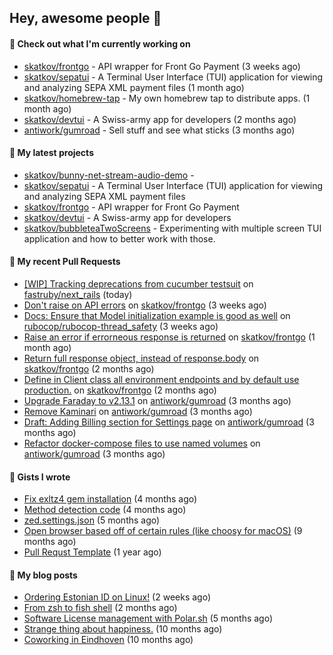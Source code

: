 ## Hey, awesome people 👋

#### 👷 Check out what I'm currently working on
 
- [skatkov/frontgo](https://github.com/skatkov/frontgo) - API wrapper for Front Go Payment (3 weeks ago) 
- [skatkov/sepatui](https://github.com/skatkov/sepatui) - A Terminal User Interface (TUI) application for viewing and analyzing SEPA XML payment files (1 month ago) 
- [skatkov/homebrew-tap](https://github.com/skatkov/homebrew-tap) - My own homebrew tap to distribute apps. (1 month ago) 
- [skatkov/devtui](https://github.com/skatkov/devtui) - A Swiss-army app for developers (2 months ago) 
- [antiwork/gumroad](https://github.com/antiwork/gumroad) - Sell stuff and see what sticks (3 months ago)

#### 🌱 My latest projects
 
- [skatkov/bunny-net-stream-audio-demo](https://github.com/skatkov/bunny-net-stream-audio-demo) -  
- [skatkov/sepatui](https://github.com/skatkov/sepatui) - A Terminal User Interface (TUI) application for viewing and analyzing SEPA XML payment files 
- [skatkov/frontgo](https://github.com/skatkov/frontgo) - API wrapper for Front Go Payment 
- [skatkov/devtui](https://github.com/skatkov/devtui) - A Swiss-army app for developers 
- [skatkov/bubbleteaTwoScreens](https://github.com/skatkov/bubbleteaTwoScreens) - Experimenting with multiple screen TUI application and how to better work with those.


#### 🔨 My recent Pull Requests
 
- [[WIP] Tracking deprecations from cucumber testsuit](https://github.com/fastruby/next_rails/pull/164) on [fastruby/next_rails](https://github.com/fastruby/next_rails) (today) 
- [Don&#39;t raise on API errors](https://github.com/skatkov/frontgo/pull/7) on [skatkov/frontgo](https://github.com/skatkov/frontgo) (3 weeks ago) 
- [Docs: Ensure that Model initialization example is good as well](https://github.com/rubocop/rubocop-thread_safety/pull/97) on [rubocop/rubocop-thread_safety](https://github.com/rubocop/rubocop-thread_safety) (3 weeks ago) 
- [Raise an error if errorneous response is returned](https://github.com/skatkov/frontgo/pull/6) on [skatkov/frontgo](https://github.com/skatkov/frontgo) (1 month ago) 
- [Return full response object, instead of response.body](https://github.com/skatkov/frontgo/pull/4) on [skatkov/frontgo](https://github.com/skatkov/frontgo) (2 months ago) 
- [Define in Client class all environment endpoints and by default use production.](https://github.com/skatkov/frontgo/pull/3) on [skatkov/frontgo](https://github.com/skatkov/frontgo) (2 months ago) 
- [Upgrade Faraday to v2.13.1](https://github.com/antiwork/gumroad/pull/534) on [antiwork/gumroad](https://github.com/antiwork/gumroad) (3 months ago) 
- [Remove Kaminari](https://github.com/antiwork/gumroad/pull/533) on [antiwork/gumroad](https://github.com/antiwork/gumroad) (3 months ago) 
- [Draft: Adding Billing section for Settings page](https://github.com/antiwork/gumroad/pull/504) on [antiwork/gumroad](https://github.com/antiwork/gumroad) (3 months ago) 
- [Refactor docker-compose files to use named volumes](https://github.com/antiwork/gumroad/pull/448) on [antiwork/gumroad](https://github.com/antiwork/gumroad) (3 months ago)

#### 📓 Gists I wrote
 
- [Fix exltz4 gem installation](https://gist.github.com/df4db6f8b76e58fc8eefaa92592f2c1a) (4 months ago) 
- [Method detection code](https://gist.github.com/83648df077c94560af0e2eec95a855b1) (4 months ago) 
- [zed.settings.json](https://gist.github.com/469e9eb867f5dc3ffb2a3dac65ae0640) (5 months ago) 
- [Open browser based off of certain rules (like choosy for macOS)](https://gist.github.com/221b4f302779385494d9dfb9e9eb6aac) (9 months ago) 
- [Pull Requst Template](https://gist.github.com/4bea0868989828e2e221d9d8b2278e36) (1 year ago)

#### 📜 My blog posts

- [Ordering Estonian ID on Linux!](https://www.skatkov.com/posts/2025-09-26-using-estonian-id-s-on-linux) (2 weeks ago)
- [From zsh to fish shell](https://www.skatkov.com/posts/2025-07-30-moving-from-zsh-to-fish-shell) (2 months ago)
- [Software License management with Polar.sh](https://www.skatkov.com/posts/2025-05-11-software-license-management-for-dummies) (5 months ago)
- [Strange thing about happiness.](https://www.skatkov.com/posts/2024-11-28-strange-thing-about-happiness) (10 months ago)
- [Coworking in Eindhoven](https://www.skatkov.com/posts/2024-11-22-coworking-in-eindhoven) (10 months ago)
